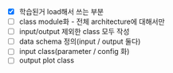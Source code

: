 - [x] 학습된거 load해서 쓰는 부분
- [ ] class module화 - 전체 architecture에 대해서만
- [ ] input/output 제외한 class 모두 작성
- [ ] data schema 정의(input / output 둘다)
- [ ] input class(parameter / config 화)
- [ ] output plot class
